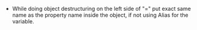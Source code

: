 - While doing object destructuring on the left side of "=" put exact same name as the property name inside the object, if not using Alias for the variable.
